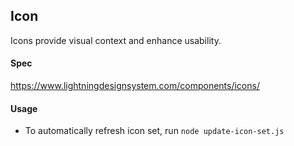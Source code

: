 
## Icon
Icons provide visual context and enhance usability.

#### Spec
https://www.lightningdesignsystem.com/components/icons/

#### Usage
- To automatically refresh icon set, run
`node update-icon-set.js`

